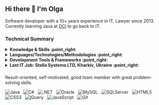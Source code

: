 ## Hi there 👋 I'm Olga

<!--
**olgaDCI/olgaDCI** is a ✨ _special_ ✨ repository because its `README.md` (this file) appears on your GitHub profile.

Here are some ideas to get you started:

- 🔭 I’m currently working on ...
- 🌱 I’m currently learning ...
- 👯 I’m looking to collaborate on ...
- 🤔 I’m looking for help with ...
- 💬 Ask me about ...
- 📫 How to reach me: ...
- 😄 Pronouns: ...
- ⚡ Fun fact: ...
-->

Software developer with a 10+ years experience in IT. Lawyer since 2013. Currently learning Java at [DCI](https://digitalcareerinstitute.org/)  to go back to IT. 

### Technical Summary

<!-- start Knowledge & Skills section -->
<details>
<summary><b>Knowledge & Skills :point_right:</b></summary>

### 

-  Software Development Lifecycle, Continuous Integration 
-  OOP, Design Patterns
-  Web Applications, Windows Forms, Windows Services Design & Development
-  Database Design & Development
-  Software Testing & Troubleshooting
-  Project Teamwork & Communications
</details>
<!-- end Knowledge & Skills section -->

<!-- start Languages/Technologies/Methodologies section -->
<details>
<summary><b>Languages/Technologies/Methodologies :point_right:</b></summary>

### 

-  Software Architecture Design/Design Patterns
-  C#/ASP.NET/ADO.NET/Windows Forms/Win Services
-  MS SQL Server/Oracle/MongoDB databases
-  XML/XSLT/JavaScript/JQuery/HTML/CSS
-  TDD/NUnit
-  Agile SCRUM
</details>
<!-- end Languages/Technologies/Methodologies section -->

<!-- start Development Tools & Frameworks section -->
<details>
<summary><b>Development Tools & Frameworks :point_right:</b></summary>

### 

-  Visual Studio .NET
-  .NET Framework
-  ASP.NET MVC Framework
-  CVS, SVN, Mercurial
-  Mantis, JIRA

  </details>
<!-- end Development Tools & Frameworks section -->




<!-- start Development Tools & Frameworks section -->
<details>
<summary><b>Last IT Job: Stella Systems LTD, Kharkiv, Ukraine :point_right:</b></summary> 

### 
  
Responsibilities: development of an enterprise-level BI solution including front-end application and back-end services providing data-access and analysis. Design and implementation of all layers of the application: data storage and access (MS SQL Server), business logic (C#), configuration (XML), Web UI (Asp.Net, MVC, JavaScript), Windows services and internal tools.
Last several years worked in Sustaining Release Team. The main responsibility was to provide quick solutions to critical users/payers CRs, including critical bugs fixes, performance issues, new features. Last successfully completed tasks from my backlog: 
*	MDX Requests Generation CR: Remove request to identify "Count of Members" on Y axis;
*	Logging using log4net to Mongo DB CR: Fix the issue with logging from services to Mongo
*	Operational Team CR: Tool to create distributed OLAP DB;
*	SQL Query performance issue: Fix the timeout exception during search in Admin.

  
  </details>
<!-- end Development Tools & Frameworks section -->

### 

Result-oriented, self-motivated, good team member with great problem-solving skills.

![Java](https://img.shields.io/badge/-Java-black?logo=java&style=social)&nbsp;&nbsp;
![C#](https://img.shields.io/badge/-CSHARP-black?logo=csharp&style=social)&nbsp;&nbsp;
![.NET](https://img.shields.io/badge/-.NET-black?logo=dotnet&style=social)&nbsp;&nbsp;
![Oracle](https://img.shields.io/badge/-Oracle-black?logo=oracle&style=social)&nbsp;&nbsp;
![MySQL](https://img.shields.io/badge/-SQLServer-black?logo=mssql&style=social)&nbsp;&nbsp;
![SQLServer](https://img.shields.io/badge/-MySQL-black?logo=mysql&style=social)&nbsp;&nbsp;
![HTML5](https://img.shields.io/badge/-HTML5-black?logo=html5&style=social)&nbsp;&nbsp;
![CSS3](https://img.shields.io/badge/-CSS3-black?logo=css3&style=social)&nbsp;&nbsp;
![jQuery](https://img.shields.io/badge/-jQuery-black?logo=jquery&style=social)&nbsp;&nbsp;
![JavaScript](https://img.shields.io/badge/-JavaScript-black?logo=javascript&style=social)&nbsp;&nbsp;
![Git](https://img.shields.io/badge/-Git-black?logo=git&style=social)&nbsp;&nbsp;


<!--![Rashmi's Github Stats](https://github-readme-stats.vercel.app/api?username=olgaDCI&count_private=true&show_icons=true&include_all_commits=true)-->
<!--![Top Langs](https://github-readme-stats.vercel.app/api/top-langs/?username=olgaDCI&hide=TeX&layout=compact)-->
